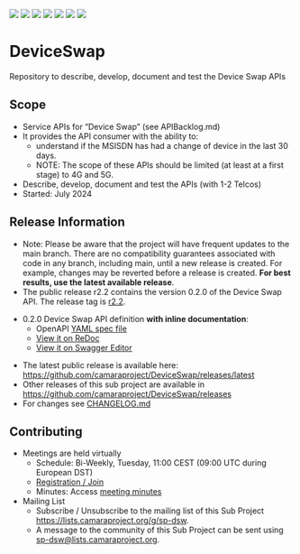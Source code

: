<a href="https://github.com/camaraproject/DeviceSwap/commits/" title="Last Commit"><img src="https://img.shields.io/github/last-commit/camaraproject/DeviceSwap?style=plastic"></a>
<a href="https://github.com/camaraproject/DeviceSwap/issues" title="Open Issues"><img src="https://img.shields.io/github/issues/camaraproject/DeviceSwap?style=plastic"></a>
<a href="https://github.com/camaraproject/DeviceSwap/pulls" title="Open Pull Requests"><img src="https://img.shields.io/github/issues-pr/camaraproject/DeviceSwap?style=plastic"></a>
<a href="https://github.com/camaraproject/DeviceSwap/graphs/contributors" title="Contributors"><img src="https://img.shields.io/github/contributors/camaraproject/DeviceSwap?style=plastic"></a>
<a href="https://github.com/camaraproject/DeviceSwap" title="Repo Size"><img src="https://img.shields.io/github/repo-size/camaraproject/DeviceSwap?style=plastic"></a>
<a href="https://github.com/camaraproject/DeviceSwap/blob/main/LICENSE" title="License"><img src="https://img.shields.io/badge/License-Apache%202.0-green.svg?style=plastic"></a>
<a href="https://github.com/camaraproject/DeviceSwap/releases/latest" title="Latest Release"><img src="https://img.shields.io/github/release/camaraproject/DeviceSwap?style=plastic"></a>
# DeviceSwap
Repository to describe, develop, document and test the Device Swap APIs

## Scope
* Service APIs for “Device Swap” (see APIBacklog.md)  
* It provides the API consumer with the ability to:  
  * understand if the MSISDN has had a change of device in the last 30 days.
  * NOTE: The scope of these APIs should be limited (at least at a first stage) to 4G and 5G.  
* Describe, develop, document and test the APIs (with 1-2 Telcos)  
* Started: July  2024

## Release Information
* Note: Please be aware that the project will have frequent updates to the main branch. There are no compatibility guarantees associated with code in any branch, including main, until a new release is created. For example, changes may be reverted before a release is created. **For best results, use the latest available release**.
* The public release r2.2 contains the version 0.2.0 of the Device Swap API. The release tag is [r2.2](https://github.com/camaraproject/DeviceSwap/tree/r2.2).
- 0.2.0 Device Swap API definition **with inline documentation**:
  - OpenAPI [YAML spec file](https://github.com/camaraproject/DeviceSwap/blob/r2.2/code/API_definitions/device-swap.yaml)
  - [View it on ReDoc](https://redocly.github.io/redoc/?url=https://raw.githubusercontent.com/camaraproject/DeviceSwap/r2.2/code/API_definitions/device-swap.yaml&nocors)
  - [View it on Swagger Editor](https://editor-next.swagger.io/?url=https://raw.githubusercontent.com/camaraproject/DeviceSwap/r2.2/code/API_definitions/device-swap.yaml)
* The latest public release is available here: https://github.com/camaraproject/DeviceSwap/releases/latest
* Other releases of this sub project are available in https://github.com/camaraproject/DeviceSwap/releases
* For changes see [CHANGELOG.md](https://github.com/camaraproject/DeviceSwap/blob/main/CHANGELOG.md)

## Contributing
* Meetings are held virtually <!-- for new API families request a meeting link from the LF admin team or replace the information with the existing meeting information (of the API family) -->
    * Schedule: Bi-Weekly, Tuesday, 11:00 CEST (09:00 UTC during European DST)
    * [Registration / Join](https://zoom-lfx.platform.linuxfoundation.org/meeting/92029015046?password=e6f24cfd-3c64-4c69-880b-de88c6c327c2)
    * Minutes: Access [meeting minutes](https://lf-camaraproject.atlassian.net/wiki/spaces/CAM/pages/14564332/DeviceSwap+2024+Minutes)
* Mailing List
    <!-- Note: the $sub-project-mailinglistname$ is either already existing or will be created by the CAMARA Admin Team  -->
    * Subscribe / Unsubscribe to the mailing list of this Sub Project <https://lists.camaraproject.org/g/sp-dsw>.
    * A message to the community of this Sub Project can be sent using <sp-dsw@lists.camaraproject.org>.



